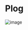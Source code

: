 # Plog

![image](https://github.com/Eng-Murad/Plog/assets/133163934/2e5c5bec-37fb-460f-8cd4-765ae6a4472f)
